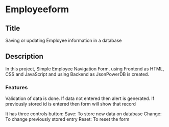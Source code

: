 # Employeeform
## Title
Saving or updating Employee information in a database

## Description
In this project, Simple Employee Navigation Form, using Frontend as HTML, CSS and JavaScript  and using Backend as JsonPowerDB is created.

### Features
Validation of data is done. If data not entered then alert is generated.
If previously stored id is entered then form will show that record

It has three controls button:
Save: To store new data on database
Change: To change previously stored entry
Reset: To reset the form
